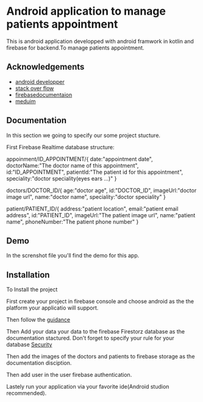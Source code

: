 
# Android application to manage patients appointment

This is android application developped with android framwork in kotlin and firebase for backend.To manage patients appointment. 


## Acknowledgements

 - [android developper](https://developer.android.com/)
 - [stack over flow](https://stackoverflow.com/)
 - [firebasedocumentaion](https://firebase.google.com/docs/auth/android/start)
 - [meduim](https://medium.com/)


## Documentation

In this section we going to specify our some project stucture.

First Firebase Realtime database structure:

appoinment/ID_APPOINTMENT/{
    date:"appointment date",
    doctorName:"The doctor name of this appointment",
    id:"ID_APPOINTMENT",
    patientId:"The patient id for this appointment",
    speciality:"doctor speciality(eyes ears ...)"
}

doctors/DOCTOR_ID/{
    age:"doctor age",
    id:"DOCTOR_ID",
    imageUrl:"doctor image url",
    name:"doctor name",
    speciality:"doctor speciality"
}

patient/PATIENT_ID/{
    address:"patient location",
    email:"patient email address",
    id:"PATIENT_ID",
    imageUrl:"The patient image url",
    name:"patient name",
    phoneNumber:"The patient phone number"
}

## Demo

In the screnshot file you'll find the demo for this app.


## Installation

To Install the project

First create your project in firebase console and choose android as the the platform your applicatio will support.

Then follow the [guidance](https://console.firebase.google.com/)

Then Add your data your data to the firebase Firestorz database as the documentation stactured.
Don't forget to specify your rule for your database [Security](https://firebase.google.com/docs/database/security)

Then add the images of the doctors and patients to firebase storage as the documentation disciption.

Then add user in the user firebase authentication.

Lastely run your application via your favorite ide(Android studion recommended).